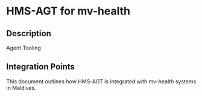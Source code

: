 # HMS-AGT for mv-health

## Description

Agent Tooling

## Integration Points

This document outlines how HMS-AGT is integrated with mv-health systems in Maldives.
